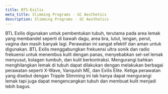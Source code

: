 ```yaml
---
title: BTS-Exilis
meta_title: Slimming Programs - GC Aesthetics
description: Slimming Programs - GC Aesthetics
---
```


BTL Exilis digunakan untuk pembentukan tubuh, terutama pada area lemak yang membandel seperti di bawah dagu, area bra, lutut, lengan,
perut, vagina dan masih banyak lagi. Perawatan ini sangat efektif dan aman untuk digunakan. BTL Exilis menggabungkan frekuensi ultra
sonik dan radio frekuensi untuk menembus kulit dengan panas, menyebabkan sel-sel lemak menyusut, kolagen tumbuh, dan kulit
berkontraksi. Mengurangi bahkan menghilangkan lemak di tubuh dapat dilakukan dengan melakukan berbagai perawatan seperti X-Wave,
Vanquish ME, dan Exilis Elite. Ketiga perawatan yang disebut dengan Tripple Slimming ini tak hanya dapat mengurangi lemak tapi juga
dapat mengencangkan tubuh dan membuat kulit menjadi lebih bagus.